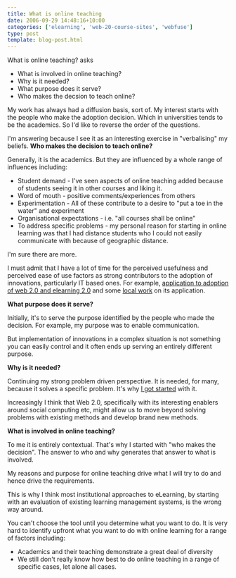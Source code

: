 ```yaml
---
title: What is online teaching
date: 2006-09-29 14:48:16+10:00
categories: ['elearning', 'web-20-course-sites', 'webfuse']
type: post
template: blog-post.html
---
```

What is online teaching? asks

- What is involved in online teaching?
- Why is it needed?
- What purpose does it serve?
- Who makes the decsion to teach online?

My work has always had a diffusion basis, sort of. My interest starts with the people who make the adoption decision. Which in universities tends to be the academics. So I'd like to reverse the order of the questions.

I'm answering because I see it as an interesting exercise in "verbalising" my beliefs. **Who makes the decision to teach online?**

Generally, it is the academics. But they are influenced by a whole range of influences including:

- Student demand - I've seen aspects of online teaching added because of students seeing it in other courses and liking it.
- Word of mouth - positive comments/experiences from others
- Experimentation - All of these contribute to a desire to "put a toe in the water" and experiment
- Organisational expectations - i.e. "all courses shall be online"
- To address specific problems - my personal reason for starting in online learning was that I had distance students who I could not easily communicate with because of geographic distance.

I'm sure there are more.

I must admit that I have a lot of time for the perceived usefulness and perceived ease of use factors as strong contributors to the adoption of innovations, particularly IT based ones. For example, [application to adoption of web 2.0 and elearning 2.0](http://elearningtech.blogspot.com/2006/09/adoption-of-web-20-and-elearning-20.html) and some [local work](http://cq-pan.cqu.edu.au/david-jones/Publications/Papers_and_Books/cameraReady_v3.pdf) on its application.

**What purpose does it serve?**

Initially, it's to serve the purpose identified by the people who made the decision. For example, my purpose was to enable communication.

But implementation of innovations in a complex situation is not something you can easily control and it often ends up serving an entirely different purpose.

**Why is it needed?**

Continuing my strong problem driven perspective. It is needed, for many, because it solves a specific problem. It's why [I got started](http://cq-pan.cqu.edu.au/david-jones/Publications/Papers_and_Books/96ausweb/index.html) with it.

Increasingly I think that Web 2.0, specifically with its interesting enablers around social computing etc, might allow us to move beyond solving problems with existing methods and develop brand new methods.

**What is involved in online teaching?**

To me it is entirely contextual. That's why I started with "who makes the decision". The answer to who and why generates that answer to what is involved.

My reasons and purpose for online teaching drive what I will try to do and hence drive the requirements.

This is why I think most institutional approaches to eLearning, by starting with an evaluation of existing learning management systems, is the wrong way around.

You can't choose the tool until you determine what you want to do. It is very hard to identify upfront what you want to do with online learning for a range of factors including:

- Academics and their teaching demonstrate a great deal of diversity
- We still don't really know how best to do online teaching in a range of specific cases, let alone all cases.